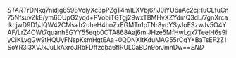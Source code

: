 $START$rDNkq7nidjg8598VclyXc3pPZgT4m1LXVbj6/iJ0iYU6aAc2cjHuCLfuCn75NfsuvZkE/ym6DUpG2yqd+PVobiTGTgj29wxTBMHvXZYdmQ3dL/7gnXrcaIkcjwD9D1/JQW42CMs+h2uheH4hoZxEGMTn1pTNr8ydYSyJoESzwJv5O4YAF/LrZ4OWt7quanhEGYY55eqb0CTA868Aaj6miJHze5MfHwLgx7TeelH6s9iyCiKLvgGw9tHQUyFNspKsmHgtEAa+0QDNXItKduMAG55rCqY+BaTsEF2Z1SoYR3l3XVJxJuLkAxroJRbFDffzqba6flRUL0aBDn9orJmnDw==$END$